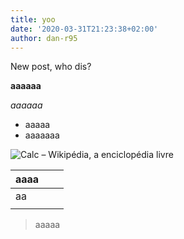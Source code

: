 ```yaml
---
title: yoo
date: '2020-03-31T21:23:38+02:00'
author: dan-r95
---
```

New post, who dis?

**aaaaaa**

_aaaaaa_

* aaaaa
* aaaaaaa

![Calc – Wikipédia, a enciclopédia livre](https://upload.wikimedia.org/wikipedia/commons/thumb/4/43/Libreoffice-calc.png/1200px-Libreoffice-calc.png)

| aaaa |  |  |
| --- | --- | --- |
| aa |  |  |
|  |  |  |

> aaaaa